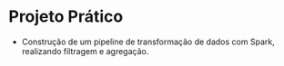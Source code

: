 # Projeto Prático
- Construção de um pipeline de transformação de dados com Spark, realizando filtragem e agregação.
